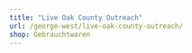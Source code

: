 ```yaml
---
title: "Live Oak County Outreach"
url: /george-west/live-oak-county-outreach/
shop: Gebrauchtwaren
---
```

